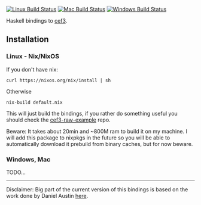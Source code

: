 [![Linux Build Status][linux-build-icon]][linux-build]  [![Mac Build Status][mac-build-icon]][mac-build]  [![Windows Build Status][windows-build-icon]][windows-build]

Haskell bindings to [cef3][cef3].

## Installation

### Linux - Nix/NixOS

If you don't have nix:

```
curl https://nixos.org/nix/install | sh
```

Otherwise

```
nix-build default.nix
```

This will just build the bindings, if you rather do something useful
you should check the [cef3-raw-example][example] repo.

Beware:
It takes about 20min and ~800M ram to build it on my machine.
I will add this package to nixpkgs in the future so you will be able
to automatically download it prebuild from binary caches, but for now
beware.

### Windows, Mac
TODO...

---

Disclaimer: Big part of the current version of this bindings is based
on the work done by Daniel Austin [here][bindings-cef3].

[cef3]: https://bitbucket.org/chromiumembedded/cef
[example]: https://github.com/haskell-ui/cef3-raw-example
[bindings-cef3]: https://github.com/fluffynukeit/bindings-cef3

[linux-build-icon]: https://img.shields.io/travis/haskell-ui/cef3-raw/master.svg?label=Linux%20build
[linux-build]: https://travis-ci.org/haskell-ui/cef3-raw
[mac-build-icon]: https://img.shields.io/badge/Mac%20build-TODO-lightgrey.svg
[mac-build]: https://github.com/haskell-ui/cef3-raw-example
[windows-build-icon]: https://img.shields.io/badge/Windows%20build-TODO-lightgrey.svg
[windows-build]: https://github.com/haskell-ui/cef3-raw-example
